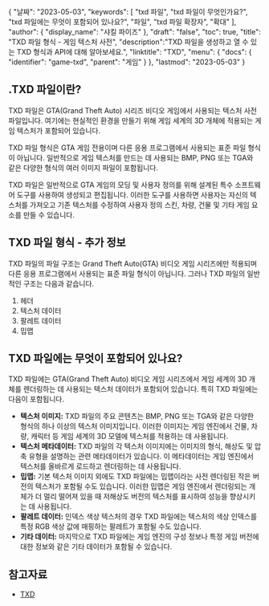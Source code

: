 {
"날짜": "2023-05-03",
  "keywords": [
"txd 파일",
"txd 파일이 무엇인가요?",
"txd 파일에는 무엇이 포함되어 있나요?",
"파일",
"txd 파일 확장자",
"확대"
],
  "author": {
"display_name": "샤킬 파이즈"
},
"draft": "false",
"toc": true,
"title": "TXD 파일 형식 - 게임 텍스처 사전",
  "description":"TXD 파일을 생성하고 열 수 있는 TXD 형식과 API에 대해 알아보세요.",
"linktitle": "TXD",
  "menu": {
    "docs": {
      "identifier": "game-txd",
"parent": "게임"
}
},
"lastmod": "2023-05-03"
}

## .TXD 파일이란?

TXD 파일은 GTA(Grand Theft Auto) 시리즈 비디오 게임에서 사용되는 텍스처 사전 파일입니다. 여기에는 현실적인 환경을 만들기 위해 게임 세계의 3D 개체에 적용되는 게임 텍스처가 포함되어 있습니다.

TXD 파일 형식은 GTA 게임 전용이며 다른 응용 프로그램에서 사용되는 표준 파일 형식이 아닙니다. 일반적으로 게임 텍스처를 만드는 데 사용되는 BMP, PNG 또는 TGA와 같은 다양한 형식의 여러 이미지 파일이 포함됩니다.

TXD 파일은 일반적으로 GTA 게임의 모딩 및 사용자 정의를 위해 설계된 특수 소프트웨어 도구를 사용하여 생성되고 편집됩니다. 이러한 도구를 사용하면 사용자는 자신의 텍스처를 가져오고 기존 텍스처를 수정하여 사용자 정의 스킨, 차량, 건물 및 기타 게임 요소를 만들 수 있습니다.

## TXD 파일 형식 - 추가 정보

TXD 파일의 파일 구조는 Grand Theft Auto(GTA) 비디오 게임 시리즈에만 적용되며 다른 응용 프로그램에서 사용되는 표준 파일 형식이 아닙니다. 그러나 TXD 파일의 일반적인 구조는 다음과 같습니다.

1. 헤더
2. 텍스처 데이터
3. 팔레트 데이터
4. 밉맵

## TXD 파일에는 무엇이 포함되어 있나요?

TXD 파일에는 GTA(Grand Theft Auto) 비디오 게임 시리즈에서 게임 세계의 3D 개체를 렌더링하는 데 사용되는 텍스처 데이터가 포함되어 있습니다. 특히 TXD 파일에는 다음이 포함됩니다.

- **텍스처 이미지:** TXD 파일의 주요 콘텐츠는 BMP, PNG 또는 TGA와 같은 다양한 형식의 하나 이상의 텍스처 이미지입니다. 이러한 이미지는 게임 엔진에서 건물, 차량, 캐릭터 등 게임 세계의 3D 모델에 텍스처를 적용하는 데 사용됩니다.
- **텍스처 메타데이터:** TXD 파일의 각 텍스처 이미지에는 이미지의 형식, 해상도 및 압축 유형을 설명하는 관련 메타데이터가 있습니다. 이 메타데이터는 게임 엔진에서 텍스처를 올바르게 로드하고 렌더링하는 데 사용됩니다.
- **밉맵:** 기본 텍스처 이미지 외에도 TXD 파일에는 밉맵이라는 사전 렌더링된 작은 버전의 텍스처가 포함될 수도 있습니다. 이러한 밉맵은 게임 엔진에서 렌더링되는 개체가 더 멀리 떨어져 있을 때 저해상도 버전의 텍스처를 표시하여 성능을 향상시키는 데 사용됩니다.
- **팔레트 데이터:** 인덱스 색상 텍스처의 경우 TXD 파일에는 텍스처의 색상 인덱스를 특정 RGB 색상 값에 매핑하는 팔레트가 포함될 수도 있습니다.
- **기타 데이터:** 마지막으로 TXD 파일에는 게임 엔진의 구성 정보나 특정 게임 버전에 대한 정보와 같은 기타 데이터가 포함될 수 있습니다.

## 참고자료
* [TXD](https://gta.fandom.com/wiki/TXD)

